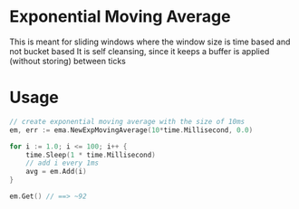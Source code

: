 # Exponential Moving Average

This is meant for sliding windows where the window size is time based and not bucket based
It is self cleansing, since it keeps a buffer is applied (without storing) between ticks

# Usage

```go
// create exponential moving average with the size of 10ms
em, err := ema.NewExpMovingAverage(10*time.Millisecond, 0.0)

for i := 1.0; i <= 100; i++ {
    time.Sleep(1 * time.Millisecond)
    // add i every 1ms
    avg = em.Add(i)
}

em.Get() // ==> ~92
```
